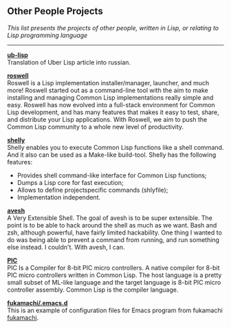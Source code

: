 **Other People Projects**
----------

*This list presents the projects of other people, written in Lisp, or relating to Lisp programming language*

----------


<b>[ub-lisp](https://github.com/filonenko-mikhail/ub-lisp)</b><br>
Translation of Uber Lisp article into russian.


<b>[roswell](https://github.com/roswell/roswell)</b><br>
Roswell is a Lisp implementation installer/manager, launcher, and much more!
Roswell started out as a command-line tool with the aim to make installing and managing Common Lisp implementations really simple and easy.
Roswell has now evolved into a full-stack environment for Common Lisp development, and has many features that makes it easy to test, share, and distribute your Lisp applications. With Roswell, we aim to push the Common Lisp community to a whole new level of productivity.


<b>[shelly](https://github.com/fukamachi/shelly)</b><br>
Shelly enables you to execute Common Lisp functions like a shell command. And it also can be used as a Make-like build-tool.
Shelly has the following features:
 - Provides shell command-like interface for Common Lisp functions;
 - Dumps a Lisp core for fast execution;
 - Allows to define projectspecific commands (shlyfile);
 - Implementation independent.


<b>[avesh](https://gitlab.com/ralt/avesh)</b><br>
A Very Extensible Shell.
The goal of avesh is to be super extensible. The point is to be able to hack around the shell as much as we want.
Bash and zsh, although powerful, have fairly limited hackability. One thing I wanted to do was being able to prevent a command from running, and run something else instead. I couldn't. With avesh, I can.


<b>[PIC](https://github.com/takagi/pic)</b><br>
PIC Is a Compiler for 8-bit PIC micro controllers.
A native compiler for 8-bit PIC micro controllers written in Common Lisp. The host language is a pretty small subset of ML-like language and the target language is 8-bit PIC micro controller assembly. Common Lisp is the compiler language.


<b>[fukamachi/.emacs.d](https://github.com/fukamachi/.emacs.d)</b><br>
This is an example of configuration files for Emacs program from fukamachi [fukamachi](https://github.com/fukamachi).
